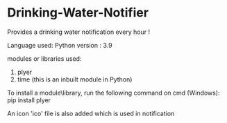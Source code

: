 # Drinking-Water-Notifier
Provides a drinking water notification every hour ! 

 Language used: Python
 version : 3.9
 
 modules or libraries used:
 1) plyer
 2) time (this is an inbuilt module in Python)

To install a module\library, run the following command on cmd (Windows):
pip install plyer

An icon 'ico' file is also added which is used in notification
